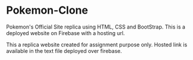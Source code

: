 # Pokemon-Clone
Pokemon's Official Site replica using HTML, CSS and BootStrap. This is a deployed website on Firebase with a hosting url.

This a replica website created for assignment purpose only. Hosted link is available in the text file deployed over firebase.
